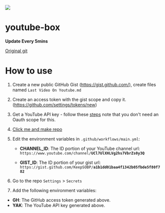 ![](https://cdn.statically.io/img/bread.shx.gg/f=auto,w=450,h=450/o6HKYm.png)

# youtube-box

**Update Every 5mins**

[Original git](https://github.com/extremecodetv/youtube-box)

# How to use
1. Create a new public GitHub Gist (https://gist.github.com/), create files named `Last Video On Youtube.md`

2. Create an access token with the gist scope and copy it. (https://github.com/settings/tokens/new)

3. Get a YouTube API key - follow these [steps](https://developers.google.com/youtube/v3/getting-started) note that you don't need an Oauth scope for this.

4. [Click me and make repo](https://github.com/keepsobp/youtube-box/generate)

5. Edit the environment variables in `.github/workflows/main.yml`:

   - **CHANNEL_ID**: The ID portion of your YouTube channel url: `https://www.youtube.com/channel/`**`UCl7UlXHLVg2hs7VbrZs0y3Q`**

   - **GIST_ID**: The ID portion of your gist url: `https://gist.github.com/KeepSOBP/`**`a1b1dd01baa4f1342b05fbde5f80f782`**

6. Go to the repo `Settings` > `Secrets`

7. Add the following environment variables:

  - **GH**: The GitHub access token generated above.
  - **YAK**: The YouTube API key generated above.
